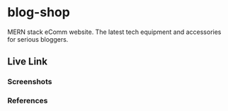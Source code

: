# blog-shop
MERN stack eComm website. The latest tech equipment and accessories for serious bloggers.

## Live Link

### Screenshots

### References

